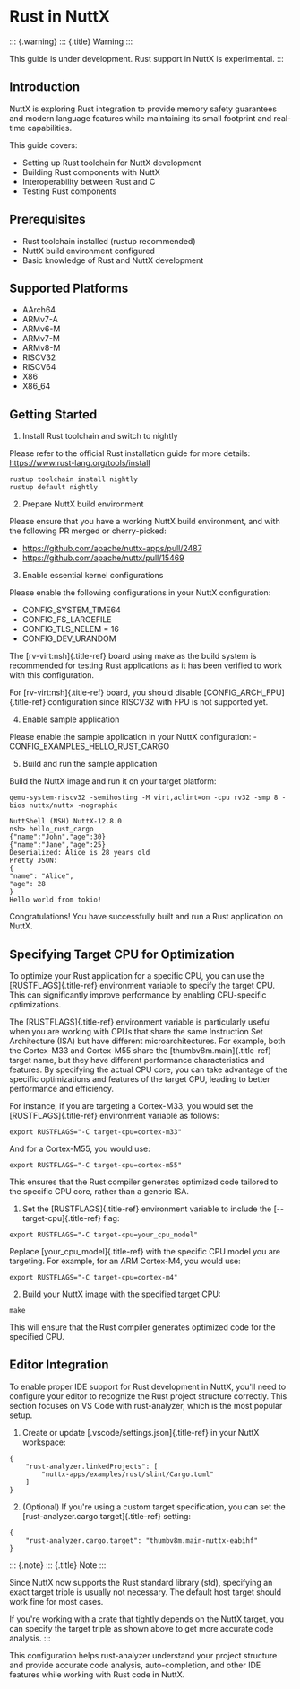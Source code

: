 Rust in NuttX
=============

::: {.warning}
::: {.title}
Warning
:::

This guide is under development. Rust support in NuttX is experimental.
:::

Introduction
------------

NuttX is exploring Rust integration to provide memory safety guarantees
and modern language features while maintaining its small footprint and
real-time capabilities.

This guide covers:

-   Setting up Rust toolchain for NuttX development
-   Building Rust components with NuttX
-   Interoperability between Rust and C
-   Testing Rust components

Prerequisites
-------------

-   Rust toolchain installed (rustup recommended)
-   NuttX build environment configured
-   Basic knowledge of Rust and NuttX development

Supported Platforms
-------------------

-   AArch64
-   ARMv7-A
-   ARMv6-M
-   ARMv7-M
-   ARMv8-M
-   RISCV32
-   RISCV64
-   X86
-   X86\_64

Getting Started
---------------

1.  Install Rust toolchain and switch to nightly

Please refer to the official Rust installation guide for more details:
<https://www.rust-lang.org/tools/install>

``` {.bash}
rustup toolchain install nightly
rustup default nightly
```

2.  Prepare NuttX build environment

Please ensure that you have a working NuttX build environment, and with
the following PR merged or cherry-picked:

-   <https://github.com/apache/nuttx-apps/pull/2487>
-   <https://github.com/apache/nuttx/pull/15469>

3.  Enable essential kernel configurations

Please enable the following configurations in your NuttX configuration:

-   CONFIG\_SYSTEM\_TIME64
-   CONFIG\_FS\_LARGEFILE
-   CONFIG\_TLS\_NELEM = 16
-   CONFIG\_DEV\_URANDOM

The [rv-virt:nsh]{.title-ref} board using make as the build system is
recommended for testing Rust applications as it has been verified to
work with this configuration.

For [rv-virt:nsh]{.title-ref} board, you should disable
[CONFIG\_ARCH\_FPU]{.title-ref} configuration since RISCV32 with FPU is
not supported yet.

4.  Enable sample application

Please enable the sample application in your NuttX configuration: -
CONFIG\_EXAMPLES\_HELLO\_RUST\_CARGO

5.  Build and run the sample application

Build the NuttX image and run it on your target platform:

``` {.bash}
qemu-system-riscv32 -semihosting -M virt,aclint=on -cpu rv32 -smp 8 -bios nuttx/nuttx -nographic

NuttShell (NSH) NuttX-12.8.0
nsh> hello_rust_cargo
{"name":"John","age":30}
{"name":"Jane","age":25}
Deserialized: Alice is 28 years old
Pretty JSON:
{
"name": "Alice",
"age": 28
}
Hello world from tokio!
```

Congratulations! You have successfully built and run a Rust application
on NuttX.

Specifying Target CPU for Optimization
--------------------------------------

To optimize your Rust application for a specific CPU, you can use the
[RUSTFLAGS]{.title-ref} environment variable to specify the target CPU.
This can significantly improve performance by enabling CPU-specific
optimizations.

The [RUSTFLAGS]{.title-ref} environment variable is particularly useful
when you are working with CPUs that share the same Instruction Set
Architecture (ISA) but have different microarchitectures. For example,
both the Cortex-M33 and Cortex-M55 share the [thumbv8m.main]{.title-ref}
target name, but they have different performance characteristics and
features. By specifying the actual CPU core, you can take advantage of
the specific optimizations and features of the target CPU, leading to
better performance and efficiency.

For instance, if you are targeting a Cortex-M33, you would set the
[RUSTFLAGS]{.title-ref} environment variable as follows:

``` {.bash}
export RUSTFLAGS="-C target-cpu=cortex-m33"
```

And for a Cortex-M55, you would use:

``` {.bash}
export RUSTFLAGS="-C target-cpu=cortex-m55"
```

This ensures that the Rust compiler generates optimized code tailored to
the specific CPU core, rather than a generic ISA.

1.  Set the [RUSTFLAGS]{.title-ref} environment variable to include the
    [\--target-cpu]{.title-ref} flag:

``` {.bash}
export RUSTFLAGS="-C target-cpu=your_cpu_model"
```

Replace [your\_cpu\_model]{.title-ref} with the specific CPU model you
are targeting. For example, for an ARM Cortex-M4, you would use:

``` {.bash}
export RUSTFLAGS="-C target-cpu=cortex-m4"
```

2.  Build your NuttX image with the specified target CPU:

``` {.bash}
make
```

This will ensure that the Rust compiler generates optimized code for the
specified CPU.

Editor Integration
------------------

To enable proper IDE support for Rust development in NuttX, you\'ll need
to configure your editor to recognize the Rust project structure
correctly. This section focuses on VS Code with rust-analyzer, which is
the most popular setup.

1.  Create or update [.vscode/settings.json]{.title-ref} in your NuttX
    workspace:

``` {.json}
{
    "rust-analyzer.linkedProjects": [
        "nuttx-apps/examples/rust/slint/Cargo.toml"
    ]
}
```

2.  (Optional) If you\'re using a custom target specification, you can
    set the [rust-analyzer.cargo.target]{.title-ref} setting:

``` {.json}
{
    "rust-analyzer.cargo.target": "thumbv8m.main-nuttx-eabihf"
}
```

::: {.note}
::: {.title}
Note
:::

Since NuttX now supports the Rust standard library (std), specifying an
exact target triple is usually not necessary. The default host target
should work fine for most cases.

If you\'re working with a crate that tightly depends on the NuttX
target, you can specify the target triple as shown above to get more
accurate code analysis.
:::

This configuration helps rust-analyzer understand your project structure
and provide accurate code analysis, auto-completion, and other IDE
features while working with Rust code in NuttX.
